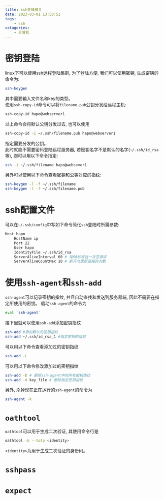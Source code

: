 ```yaml
---
title: ssh登陆相关
date: 2023-03-01 13:50:51
tags:
    - ssh
catagories:
    - 计算机
---
```

# 密钥登陆
linux下可以使用ssh远程登陆集群, 为了登陆方便, 我们可以使用密钥, 生成密钥的命令为:
```bash
ssh-keygen
```
其中需要输入文件名和key的类型。  
使用`ssh-copy-id`命令可以将`filename.pub`公钥分发给远程主机:
```bash
ssh-copy-id hapo@webserver1
```
以上命令会将默认公钥分发过去, 也可以使用
```bash
ssh-copy-id -i ~/.ssh/filename.pub hapo@webserver1
```
指定需要分发的公钥。  
此时就能不需要密码登陆远程服务器, 若密钥名字不是默认的名字(`~/.ssh/id_rsa`等), 则可以用以下命令指定:
```bash
ssh -i ~/.ssh/filename hapo@websever1
```
另外可以使用以下命令查看密钥和公钥对应的指纹:
```bash
ssh-keygen -l -f ~/.ssh/filename
ssh-keygen -l -f ~/.ssh/filename.pub
```
# ssh配置文件
可以在`~/.ssh/config`中写如下命令简化`ssh`登陆时所需参数:
```bash
Host hapo
    HostName ip
    Port 22
    User hapo
    IdentityFile ~/.ssh/id_rsa
    ServerAliveInterval 60 # 每60秒发送一次空请求
    ServerAliveCountMax 10 # 断开时重新连接的次数
```

# 使用`ssh-agent`和`ssh-add`
`ssh-agent`可以记录密钥的指纹, 并且自动查找和发送到服务器端, 因此不需要在指定所使用的密钥。
启动`ssh-agent`的命令为
```bash
eval `ssh-agent`
```
接下里就可以使用`ssh-add`添加密钥指纹
```bash
ssh-add #添加默认的密钥指纹
ssh-add ~/.ssh/id_rsa_1 #指定密钥的指纹
```
可以用以下命令查看添加过的密钥指纹
```bash
ssh-add -L
```
可以用以下命令修改添加过的密钥指纹
```bash
ssh-add -D # 删除ssh-agent中的所有密钥指纹
ssh-add -d key_file # 删除指定密钥指纹
```
另外, 杀掉现在正在运行的`ssh-agent`的命令为
```bash
ssh-agent -k
```
# `oathtool`
`oathtool`可以用于生成二次验证, 其使用命令行是
```bash
oathtool -b --totp <identity>
```
`<identity>`为用于生成二次验证的身份码。

# `sshpass`


# `expect`
